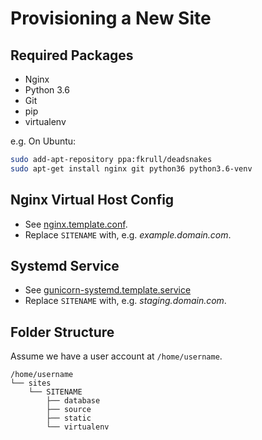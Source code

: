 # Provisioning a New Site

## Required Packages

- Nginx
- Python 3.6
- Git
- pip
- virtualenv

e.g. On Ubuntu:

```bash
sudo add-apt-repository ppa:fkrull/deadsnakes
sudo apt-get install nginx git python36 python3.6-venv
```

## Nginx Virtual Host Config

* See [nginx.template.conf](nginx.template.conf).
* Replace `SITENAME` with, e.g. _example.domain.com_.

## Systemd Service

* See [gunicorn-systemd.template.service](gunicorn-systemd.template.service)
* Replace `SITENAME` with, e.g. _staging.domain.com_.

## Folder Structure

Assume we have a user account at `/home/username`.

```
/home/username
└── sites
    └── SITENAME
        ├── database
        ├── source
        ├── static
        └── virtualenv
```
